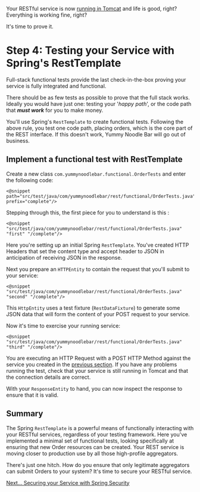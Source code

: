 Your RESTful service is now [running in Tomcat](../3/) and life is good, right? Everything is working fine, right? 

It's time to prove it.

# Step 4: Testing your Service with Spring's RestTemplate

Full-stack functional tests provide the last check-in-the-box proving your service is fully integrated and functional.

There should be as few tests as possible to prove that the full stack works.  Ideally you would have just one: testing your '*happy path*', or the code path that ***must work*** for you to make money.

You'll use Spring's `RestTemplate` to create functional tests. Following the above rule, you test one code path, placing orders, which is the core part of the REST interface. If this doesn't work, Yummy Noodle Bar will go out of business. 

## Implement a functional test with RestTemplate

Create a new class `com.yummynoodlebar.functional.OrderTests` and enter the following code:

    <@snippet path="src/test/java/com/yummynoodlebar/rest/functional/OrderTests.java" prefix="complete"/>

Stepping through this, the first piece for you to understand is this :

    <@snippet "src/test/java/com/yummynoodlebar/rest/functional/OrderTests.java" "first" "/complete"/>

Here you're setting up an initial Spring `RestTemplate`. You've created HTTP Headers that set the content type and accept header to JSON in anticipation of receiving JSON in the response.

Next you prepare an `HTTPEntity` to contain the request that you'll submit to your service:

    <@snippet "src/test/java/com/yummynoodlebar/rest/functional/OrderTests.java" "second" "/complete"/>

This `HttpEntity` uses a test fixture (`RestDataFixture`) to generate some JSON data that will form the content of your POST request to your service.

Now it's time to exercise your running service:

    <@snippet "src/test/java/com/yummynoodlebar/rest/functional/OrderTests.java" "third" "/complete"/>

You are executing an HTTP Request with a POST HTTP Method against the service you created in the [previous section](../3/). If you have any problems running the test, check that your service is still running in Tomcat and that the connection details are correct.

With your `ResponseEntity` to hand, you can now inspect the response to ensure that it is valid.


## Summary

The Spring `RestTemplate` is a powerful means of functionally interacting with your RESTful services, regardless of your testing framework. Here you've implemented a minimal set of functional tests, looking specifically at ensuring that new Order resources can be created. Your REST service is moving closer to production use by all those high-profile aggregators.

There's just one hitch. How do you ensure that only legitimate aggregators can submit Orders to your system? It's time to secure your RESTful service.

[Next… Securing your Service with Spring Security](../5/)
